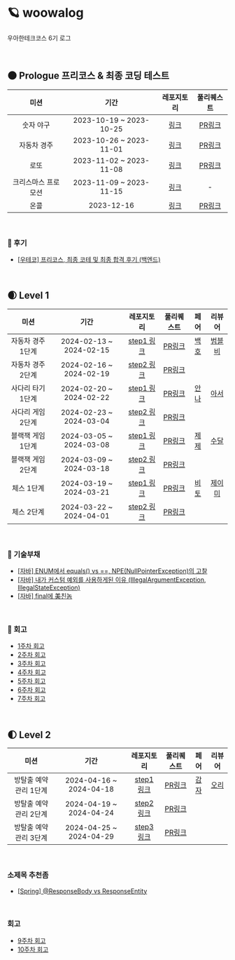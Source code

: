 # 🪐 woowalog
우아한테크코스 6기 로그

<br>

## 🌑 Prologue 프리코스 & 최종 코딩 테스트

| 미션 | 기간 | 레포지토리 | 풀리퀘스트
|:---:|:---:|:---:|:---:|
| 숫자 야구 | 2023-10-19 ~ 2023-10-25 | [링크](https://github.com/reddevilmidzy/java-baseball-6) | [PR링크](https://github.com/woowacourse-precourse/java-baseball-6/pull/843) |
| 자동차 경주 | 2023-10-26 ~ 2023-11-01 | [링크](https://github.com/reddevilmidzy/java-racingcar-6) | [PR링크](https://github.com/woowacourse-precourse/java-racingcar-6/pull/586) |
| 로또 | 2023-11-02 ~ 2023-11-08 | [링크](https://github.com/reddevilmidzy/java-lotto-6) | [PR링크](https://github.com/woowacourse-precourse/java-lotto-6/pull/445) |
| 크리스마스 프로모션 | 2023-11-09  ~ 2023-11-15 | [링크](https://github.com/reddevilmidzy/java-christmas-6-reddevilmidzy) | - |
| 온콜 | 2023-12-16 | [링크](https://github.com/reddevilmidzy/java-oncall-6-reddevilmidzy) | [PR링크](https://github.com/reddevilmidzy/java-oncall-6-reddevilmidzy/pull/1) |

<br>

### 📙 후기

* [[우테코] 프리코스, 최종 코테 및 최종 합격 후기 (백엔드)](https://lazypazy.tistory.com/256)

<br>

## 🌒 Level 1 

| 미션 | 기간 | 레포지토리 | 풀리퀘스트 | 페어 | 리뷰어 |
|:---:|:---:|:---:|:---:|:---:|:---:|
| 자동차 경주 1단계 | 2024-02-13 ~ 2024-02-15 | [step1 링크](https://github.com/reddevilmidzy/java-racingcar/tree/step1) | [PR링크](https://github.com/woowacourse/java-racingcar/pull/728) | [백호](https://github.com/Arachneee) | [범블비](https://github.com/ddaaac) |
| 자동차 경주 2단계 | 2024-02-16 ~ 2024-02-19 | [step2 링크](https://github.com/reddevilmidzy/java-racingcar/tree/step2) | [PR링크](https://github.com/woowacourse/java-racingcar/pull/747) | | |
| 사다리 타기 1단계 | 2024-02-20 ~ 2024-02-22 | [step1 링크](https://github.com/reddevilmidzy/java-ladder/tree/step1) | [PR링크](https://github.com/woowacourse/java-ladder/pull/281) | [안나](https://github.com/Mingyum-Kim) | [아서](https://github.com/Hyunta) |
| 사다리 게임 2단계 | 2024-02-23 ~ 2024-03-04 | [step2 링크](https://github.com/reddevilmidzy/java-ladder/tree/step2) | [PR링크](https://github.com/woowacourse/java-ladder/pull/357) | | |
| 블랙잭 게임 1단계 | 2024-03-05 ~ 2024-03-08 | [step1 링크](https://github.com/reddevilmidzy/java-blackjack/tree/step1) | [PR링크](https://github.com/woowacourse/java-blackjack/pull/642) | [제제](https://github.com/JINU-CHANG) | [수달](https://github.com/her0807) |
| 블랙잭 게임 2단계 | 2024-03-09 ~ 2024-03-18 | [step2 링크](https://github.com/reddevilmidzy/java-blackjack/tree/step2) | [PR링크](https://github.com/woowacourse/java-blackjack/pull/725) | | |
| 체스 1단계 | 2024-03-19 ~ 2024-03-21 | [step1 링크](https://github.com/reddevilmidzy/java-chess/tree/step1) | [PR링크](https://github.com/woowacourse/java-chess/pull/678) | [비토](https://github.com/unifolio0) | [제이미](https://github.com/jamie9504) |
| 체스 2단계 | 2024-03-22 ~ 2024-04-01 | [step2 링크](https://github.com/reddevilmidzy/java-chess/tree/step2) | [PR링크](https://github.com/woowacourse/java-chess/pull/785) | | |

<br>

### 📗 기술부채

* [[자바] ENUM에서 equals() vs ==, NPE(NullPointerException)의 고찰](https://lazypazy.tistory.com/278)
* [[자바] 내가 커스텀 예외를 사용하게된 이유 (IllegalArgumentException, IllegalStateException)](https://lazypazy.tistory.com/280)
* [[자바] final에 美친놈](https://lazypazy.tistory.com/281)

<br>

### 📘 회고

* [1주차 회고](https://lazypazy.tistory.com/266)
* [2주차 회고](https://lazypazy.tistory.com/268)
* [3주차 회고](https://lazypazy.tistory.com/271)
* [4주차 회고](https://lazypazy.tistory.com/273)
* [5주차 회고](https://lazypazy.tistory.com/275)
* [6주차 회고](https://lazypazy.tistory.com/277)
* [7주차 회고](https://lazypazy.tistory.com/279)

<br>

## 🌓 Level 2  

| 미션 | 기간 | 레포지토리 | 풀리퀘스트 | 페어 | 리뷰어 |
|:---:|:---:|:---:|:---:|:---:|:---:|
| 방탈출 예약 관리 1단계 | 2024-04-16 ~ 2024-04-18 | [step1 링크](https://github.com/reddevilmidzy/spring-roomescape-admin/tree/step1) | [PR링크](https://github.com/woowacourse/spring-roomescape-admin/pull/54) | [감자](https://github.com/khabh) | [오리](https://github.com/jinyoungchoi95) |
| 방탈출 예약 관리 2단계 | 2024-04-19 ~ 2024-04-24 | [step2 링크](https://github.com/reddevilmidzy/spring-roomescape-admin/tree/step2) | [PR링크](https://github.com/woowacourse/spring-roomescape-admin/pull/88) | | |
| 방탈출 예약 관리 3단계 | 2024-04-25 ~ 2024-04-29 | [step3 링크](https://github.com/reddevilmidzy/spring-roomescape-admin/tree/step3) | [PR링크](https://github.com/woowacourse/spring-roomescape-admin/pull/158) | | |

<br>

### 소제목 추천좀

* [[Spring] @ResponseBody vs ResponseEntity](https://lazypazy.tistory.com/284)

<br>

### 회고

* [9주차 회고](https://lazypazy.tistory.com/285)
* [10주차 회고](https://lazypazy.tistory.com/287)

<br>
